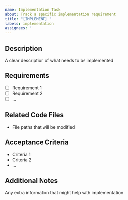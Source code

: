 ```yaml
---
name: Implementation Task
about: Track a specific implementation requirement
title: "[IMPLEMENT] "
labels: implementation
assignees: ''
---
```


## Description
A clear description of what needs to be implemented

## Requirements
- [ ] Requirement 1
- [ ] Requirement 2
- [ ] ...

## Related Code Files
- File paths that will be modified

## Acceptance Criteria
- Criteria 1
- Criteria 2
- ...

## Additional Notes
Any extra information that might help with implementation